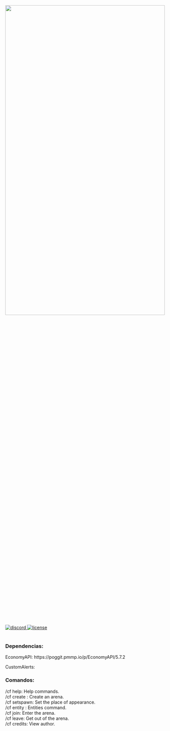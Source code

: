 <div align="left">
	<img src="https://1000marcas.net/wp-content/uploads/2020/01/Minecraft-Logo.png" width="100%" height="50%">
	<br>
    <a href="https://discord.com/channels/SoyMikeRangel#3325">
        <img src="https://img.shields.io/badge/chat-on%20discord-7289da.svg" alt="discord">
    </a>
    <a href="https://github.com/SoyMikeRangel/ComboFly/blob/master/LICENSE">
        <img src="https://img.shields.io/badge/license-Apache%20License%202.0-yellowgreen.svg" alt="license">
    </a>
    <br><br>
    <h3>Dependencias:</h3>
    <p>EconomyAPI: https://poggit.pmmp.io/p/EconomyAPI/5.7.2</p>
    <p>CustomAlerts: </p>
    <h3>Comandos:</h3>
    <p>/cf help: Help commands. <br> /cf create <arena>: Create an arena. <br> /cf setspawn: Set the place of appearance. <br> /cf entity <stats|game|remove>: Entities command. <br> /cf join: Enter the arena. <br> /cf leave: Get out of the arena. <br> /cf credits: View author. </p>
</div>